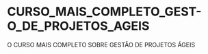 # CURSO_MAIS_COMPLETO_GEST-O_DE_PROJETOS_AGEIS
 O CURSO MAIS COMPLETO SOBRE GESTÃO DE PROJETOS ÁGEIS
